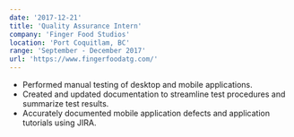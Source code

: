 ```yaml
---
date: '2017-12-21'
title: 'Quality Assurance Intern'
company: 'Finger Food Studios'
location: 'Port Coquitlam, BC'
range: 'September - December 2017'
url: 'https://www.fingerfoodatg.com/'
---
```


- Performed manual testing of desktop and mobile applications.
- Created and updated documentation to streamline test procedures and summarize test results.
- Accurately documented mobile application defects and application tutorials using JIRA.
